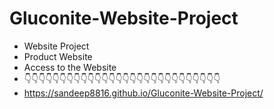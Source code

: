 # Gluconite-Website-Project
- Website Project
- Product Website
- Access to the Website
- 👇👇👇👇👇👇👇👇👇👇👇👇👇👇👇👇👇👇👇👇👇👇👇👇👇👇👇👇
- https://sandeep8816.github.io/Gluconite-Website-Project/
